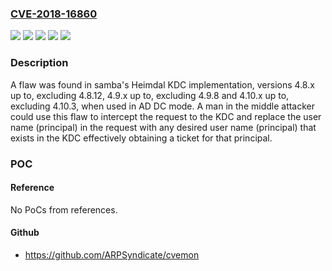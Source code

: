 ### [CVE-2018-16860](https://cve.mitre.org/cgi-bin/cvename.cgi?name=CVE-2018-16860)
![](https://img.shields.io/static/v1?label=Product&message=samba&color=blue)
![](https://img.shields.io/static/v1?label=Version&message=4.10.x%20up%20to%2C%20excluding%204.10.3%20&color=brightgreen)
![](https://img.shields.io/static/v1?label=Version&message=4.8.x%20up%20to%2C%20excluding%204.8.12%20&color=brightgreen)
![](https://img.shields.io/static/v1?label=Version&message=4.9.x%20up%20to%2C%20excluding%204.9.8%20&color=brightgreen)
![](https://img.shields.io/static/v1?label=Vulnerability&message=CWE-358&color=brightgreen)

### Description

A flaw was found in samba's Heimdal KDC implementation, versions 4.8.x up to, excluding 4.8.12, 4.9.x up to, excluding 4.9.8 and 4.10.x up to, excluding 4.10.3, when used in AD DC mode. A man in the middle attacker could use this flaw to intercept the request to the KDC and replace the user name (principal) in the request with any desired user name (principal) that exists in the KDC effectively obtaining a ticket for that principal.

### POC

#### Reference
No PoCs from references.

#### Github
- https://github.com/ARPSyndicate/cvemon

